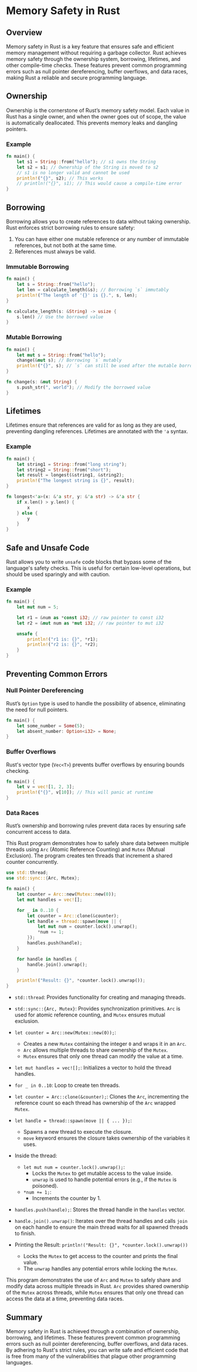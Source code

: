 # Memory Safety in Rust

## Overview

Memory safety in Rust is a key feature that ensures safe and efficient memory management without requiring a garbage collector. Rust achieves memory safety through the ownership system, borrowing, lifetimes, and other compile-time checks. These features prevent common programming errors such as null pointer dereferencing, buffer overflows, and data races, making Rust a reliable and secure programming language.

## Ownership

Ownership is the cornerstone of Rust’s memory safety model. Each value in Rust has a single owner, and when the owner goes out of scope, the value is automatically deallocated. This prevents memory leaks and dangling pointers.

### Example

```rust
fn main() {
    let s1 = String::from("hello"); // s1 owns the String
    let s2 = s1; // Ownership of the String is moved to s2
    // s1 is no longer valid and cannot be used
    println!("{}", s2); // This works
    // println!("{}", s1); // This would cause a compile-time error
}
```

## Borrowing

Borrowing allows you to create references to data without taking ownership. Rust enforces strict borrowing rules to ensure safety:

1. You can have either one mutable reference or any number of immutable references, but not both at the same time.
2. References must always be valid.

### Immutable Borrowing

```rust
fn main() {
    let s = String::from("hello");
    let len = calculate_length(&s); // Borrowing `s` immutably
    println!("The length of '{}' is {}.", s, len);
}

fn calculate_length(s: &String) -> usize {
    s.len() // Use the borrowed value
}
```

### Mutable Borrowing

```rust
fn main() {
    let mut s = String::from("hello");
    change(&mut s); // Borrowing `s` mutably
    println!("{}", s); // `s` can still be used after the mutable borrow
}

fn change(s: &mut String) {
    s.push_str(", world"); // Modify the borrowed value
}
```

## Lifetimes

Lifetimes ensure that references are valid for as long as they are used, preventing dangling references. Lifetimes are annotated with the `'a` syntax.

### Example

```rust
fn main() {
    let string1 = String::from("long string");
    let string2 = String::from("short");
    let result = longest(&string1, &string2);
    println!("The longest string is {}", result);
}

fn longest<'a>(x: &'a str, y: &'a str) -> &'a str {
    if x.len() > y.len() {
        x
    } else {
        y
    }
}
```

## Safe and Unsafe Code

Rust allows you to write `unsafe` code blocks that bypass some of the language's safety checks. This is useful for certain low-level operations, but should be used sparingly and with caution.

### Example

```rust
fn main() {
    let mut num = 5;

    let r1 = &num as *const i32; // raw pointer to const i32
    let r2 = &mut num as *mut i32; // raw pointer to mut i32

    unsafe {
        println!("r1 is: {}", *r1);
        println!("r2 is: {}", *r2);
    }
}
```

## Preventing Common Errors

### Null Pointer Dereferencing

Rust’s `Option` type is used to handle the possibility of absence, eliminating the need for null pointers.

```rust
fn main() {
    let some_number = Some(5);
    let absent_number: Option<i32> = None;
}
```

### Buffer Overflows

Rust's vector type (`Vec<T>`) prevents buffer overflows by ensuring bounds checking.

```rust
fn main() {
    let v = vec![1, 2, 3];
    println!("{}", v[10]); // This will panic at runtime
}
```

### Data Races

Rust’s ownership and borrowing rules prevent data races by ensuring safe concurrent access to data.

This Rust program demonstrates how to safely share data between multiple threads using `Arc` (Atomic Reference Counting) and `Mutex` (Mutual Exclusion). The program creates ten threads that increment a shared counter concurrently.

```rust
use std::thread;
use std::sync::{Arc, Mutex};

fn main() {
    let counter = Arc::new(Mutex::new(0));
    let mut handles = vec![];

    for _ in 0..10 {
        let counter = Arc::clone(&counter);
        let handle = thread::spawn(move || {
            let mut num = counter.lock().unwrap();
            *num += 1;
        });
        handles.push(handle);
    }

    for handle in handles {
        handle.join().unwrap();
    }

    println!("Result: {}", *counter.lock().unwrap());
}
```

- `std::thread`: Provides functionality for creating and managing threads.
- `std::sync::{Arc, Mutex}`: Provides synchronization primitives. `Arc` is used for atomic reference counting, and `Mutex` ensures mutual exclusion.
- `let counter = Arc::new(Mutex::new(0));`:

  - Creates a new `Mutex` containing the integer `0` and wraps it in an `Arc`.
  - `Arc` allows multiple threads to share ownership of the `Mutex`.
  - `Mutex` ensures that only one thread can modify the value at a time.

- `let mut handles = vec![];`: Initializes a vector to hold the thread handles.

- `for _ in 0..10`: Loop to create ten threads.

- `let counter = Arc::clone(&counter);`: Clones the `Arc`, incrementing the reference count so each thread has ownership of the `Arc` wrapped `Mutex`.

- `let handle = thread::spawn(move || { ... });`:

  - Spawns a new thread to execute the closure.
  - `move` keyword ensures the closure takes ownership of the variables it uses.

- Inside the thread:

  - `let mut num = counter.lock().unwrap();`:
    - Locks the `Mutex` to get mutable access to the value inside.
    - `unwrap` is used to handle potential errors (e.g., if the `Mutex` is poisoned).
  - `*num += 1;`:
    - Increments the counter by 1.

- `handles.push(handle);`: Stores the thread handle in the `handles` vector.

- `handle.join().unwrap()`: Iterates over the thread handles and calls `join` on each handle to ensure the main thread waits for all spawned threads to finish.

- Printing the Result: `println!("Result: {}", *counter.lock().unwrap())`

  - Locks the `Mutex` to get access to the counter and prints the final value.
  - The `unwrap` handles any potential errors while locking the `Mutex`.

This program demonstrates the use of `Arc` and `Mutex` to safely share and modify data across multiple threads in Rust. `Arc` provides shared ownership of the `Mutex` across threads, while `Mutex` ensures that only one thread can access the data at a time, preventing data races.

## Summary

Memory safety in Rust is achieved through a combination of ownership, borrowing, and lifetimes. These features prevent common programming errors such as null pointer dereferencing, buffer overflows, and data races. By adhering to Rust's strict rules, you can write safe and efficient code that is free from many of the vulnerabilities that plague other programming languages.
